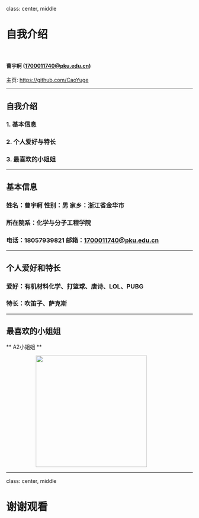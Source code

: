 class: center, middle

# 自我介绍

&nbsp;
&nbsp;

#### 曹宇舸 (1700011740@pku.edu.cn)  

主页: https://github.com/CaoYuge

---

## 自我介绍

### 1. 基本信息

### 2. 个人爱好与特长

### 3. 最喜欢的小姐姐

---

## 基本信息

### 姓名：曹宇舸 性别：男 家乡：浙江省金华市

### 所在院系：化学与分子工程学院

### 电话：18057939821 邮箱：1700011740@pku.edu.cn

---

## 个人爱好和特长

### 爱好：有机材料化学、打篮球、唐诗、LOL、PUBG

### 特长：吹笛子、萨克斯

---

## 最喜欢的小姐姐

** A2小姐姐 **

<img src="https://upload.wikimedia.org/wikipedia/commons/9/95/Ada_Lovelace_color.svg" width=300 style="margin: 0px 80px">

---

class: center, middle

# 谢谢观看
